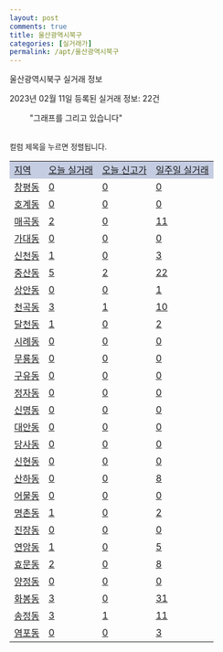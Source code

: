 ```yaml
---
layout: post
comments: true
title: 울산광역시북구
categories: [실거래가]
permalink: /apt/울산광역시북구
---
```


울산광역시북구 실거래 정보

2023년 02월 11일 등록된 실거래 정보: 22건

<!--<script async src="https://pagead2.googlesyndication.com/pagead/js/adsbygoogle.js?client=ca-pub-3485438051770037"
 crossorigin="anonymous"></script>-->

<script type="text/javascript">
  google.charts.load('current', {'packages':['corechart']});
  google.charts.setOnLoadCallback(drawChart);

  function drawChart() {
    var data = google.visualization.arrayToDataTable([['거래일', '매매', '전월세', '전매'], ['21-01', 11, 5, 0], ['21-02', 0, 6, 0], ['21-03', 0, 1, 0], ['21-04', 0, 2, 0], ['21-05', 0, 2, 0], ['21-06', 0, 2, 0], ['21-07', 4, 16, 0], ['21-08', 133, 75, 2], ['21-09', 22, 5, 0], ['21-10', 12, 5, 0], ['21-11', 14, 8, 0], ['21-12', 0, 4, 0], ['22-01', 0, 50, 2], ['22-02', 152, 250, 2], ['22-03', 238, 237, 2], ['22-04', 308, 320, 2], ['22-05', 255, 268, 7], ['22-06', 222, 216, 2], ['22-07', 132, 272, 1], ['22-08', 136, 176, 2], ['22-09', 114, 207, 3], ['22-10', 128, 192, 0], ['22-11', 117, 238, 2], ['22-12', 104, 212, 3], ['23-01', 132, 207, 5], ['23-02', 15, 79, 0]]);

    var options = {
      title: '최근 1년간 유형별 거래량 추이',
      legend: { position: 'bottom' }
    };

    setTimeout(function() {
        var chart = new google.visualization.LineChart(document.getElementById('columnchart_material'));
        chart.draw(data, (options));
        document.getElementById('loading').style.display = 'none';
        var dayLabel = (new Date()).getDay();
        if (dayLabel < 2) {
            sorttable.innerSortFunction.apply(document.getElementById('week'), []);
            sorttable.innerSortFunction.apply(document.getElementById('week'), []);        
        }
        else {
            sorttable.innerSortFunction.apply(document.getElementById('today'), []);
            sorttable.innerSortFunction.apply(document.getElementById('today'), []);
        }
    }, 200);

  }
</script>

<div id="loading" style="z-index:20; display: block; margin-left: 35px">"그래프를 그리고 있습니다"</div>
<div id="columnchart_material" style="width: 95%; margin-left: -35px; display: block"></div>
<!--<div style="width: 95%; margin-left: -35px; display: block">
      <script async src="https://pagead2.googlesyndication.com/pagead/js/adsbygoogle.js?client=ca-pub-3485438051770037"
          crossorigin="anonymous"></script>
      <ins class="adsbygoogle"
          style="display:block"
          data-ad-format="fluid"
          data-ad-layout-key="-fb+5w+4e-db+86"
          data-ad-client="ca-pub-3485438051770037"
          data-ad-slot="1827090281"></ins>
      <script>
          (adsbygoogle = window.adsbygoogle || []).push({});
      </script>
</div>-->
<br>

<font size='small' style='font-size: small;'>컬럼 제목을 누르면 정렬됩니다.</font>
<table class="sortable">
  <tr style='background-color: rgba(114, 132, 186,0.4);'>
    <td id="region"><a href="#">지역</a></td>
    <td id="today"><a href="#">오늘 실거래</a></td>
    <td id="today_new"><a href="#">오늘 신고가</a></td>
    <td id="week"><a href="#">일주일 실거래</a></td>
  </tr>

  
  <tr class="item">
    <td><a href="울산광역시북구창평동">창평동</a></td>
    <td><a href="울산광역시북구창평동">0</a></td>
    <td><a href="울산광역시북구창평동">0</a></td>
    <td><a href="울산광역시북구창평동">0</a></td>
  </tr>
    

  <tr class="item">
    <td><a href="울산광역시북구호계동">호계동</a></td>
    <td><a href="울산광역시북구호계동">0</a></td>
    <td><a href="울산광역시북구호계동">0</a></td>
    <td><a href="울산광역시북구호계동">0</a></td>
  </tr>
    

  <tr class="item">
    <td><a href="울산광역시북구매곡동">매곡동</a></td>
    <td><a href="울산광역시북구매곡동">2</a></td>
    <td><a href="울산광역시북구매곡동">0</a></td>
    <td><a href="울산광역시북구매곡동">11</a></td>
  </tr>
    

  <tr class="item">
    <td><a href="울산광역시북구가대동">가대동</a></td>
    <td><a href="울산광역시북구가대동">0</a></td>
    <td><a href="울산광역시북구가대동">0</a></td>
    <td><a href="울산광역시북구가대동">0</a></td>
  </tr>
    

  <tr class="item">
    <td><a href="울산광역시북구신천동">신천동</a></td>
    <td><a href="울산광역시북구신천동">1</a></td>
    <td><a href="울산광역시북구신천동">0</a></td>
    <td><a href="울산광역시북구신천동">3</a></td>
  </tr>
    

  <tr class="item">
    <td><a href="울산광역시북구중산동">중산동</a></td>
    <td><a href="울산광역시북구중산동">5</a></td>
    <td><a href="울산광역시북구중산동">2</a></td>
    <td><a href="울산광역시북구중산동">22</a></td>
  </tr>
    

  <tr class="item">
    <td><a href="울산광역시북구상안동">상안동</a></td>
    <td><a href="울산광역시북구상안동">0</a></td>
    <td><a href="울산광역시북구상안동">0</a></td>
    <td><a href="울산광역시북구상안동">1</a></td>
  </tr>
    

  <tr class="item">
    <td><a href="울산광역시북구천곡동">천곡동</a></td>
    <td><a href="울산광역시북구천곡동">3</a></td>
    <td><a href="울산광역시북구천곡동">1</a></td>
    <td><a href="울산광역시북구천곡동">10</a></td>
  </tr>
    

  <tr class="item">
    <td><a href="울산광역시북구달천동">달천동</a></td>
    <td><a href="울산광역시북구달천동">1</a></td>
    <td><a href="울산광역시북구달천동">0</a></td>
    <td><a href="울산광역시북구달천동">2</a></td>
  </tr>
    

  <tr class="item">
    <td><a href="울산광역시북구시례동">시례동</a></td>
    <td><a href="울산광역시북구시례동">0</a></td>
    <td><a href="울산광역시북구시례동">0</a></td>
    <td><a href="울산광역시북구시례동">0</a></td>
  </tr>
    

  <tr class="item">
    <td><a href="울산광역시북구무룡동">무룡동</a></td>
    <td><a href="울산광역시북구무룡동">0</a></td>
    <td><a href="울산광역시북구무룡동">0</a></td>
    <td><a href="울산광역시북구무룡동">0</a></td>
  </tr>
    

  <tr class="item">
    <td><a href="울산광역시북구구유동">구유동</a></td>
    <td><a href="울산광역시북구구유동">0</a></td>
    <td><a href="울산광역시북구구유동">0</a></td>
    <td><a href="울산광역시북구구유동">0</a></td>
  </tr>
    

  <tr class="item">
    <td><a href="울산광역시북구정자동">정자동</a></td>
    <td><a href="울산광역시북구정자동">0</a></td>
    <td><a href="울산광역시북구정자동">0</a></td>
    <td><a href="울산광역시북구정자동">0</a></td>
  </tr>
    

  <tr class="item">
    <td><a href="울산광역시북구신명동">신명동</a></td>
    <td><a href="울산광역시북구신명동">0</a></td>
    <td><a href="울산광역시북구신명동">0</a></td>
    <td><a href="울산광역시북구신명동">0</a></td>
  </tr>
    

  <tr class="item">
    <td><a href="울산광역시북구대안동">대안동</a></td>
    <td><a href="울산광역시북구대안동">0</a></td>
    <td><a href="울산광역시북구대안동">0</a></td>
    <td><a href="울산광역시북구대안동">0</a></td>
  </tr>
    

  <tr class="item">
    <td><a href="울산광역시북구당사동">당사동</a></td>
    <td><a href="울산광역시북구당사동">0</a></td>
    <td><a href="울산광역시북구당사동">0</a></td>
    <td><a href="울산광역시북구당사동">0</a></td>
  </tr>
    

  <tr class="item">
    <td><a href="울산광역시북구신현동">신현동</a></td>
    <td><a href="울산광역시북구신현동">0</a></td>
    <td><a href="울산광역시북구신현동">0</a></td>
    <td><a href="울산광역시북구신현동">0</a></td>
  </tr>
    

  <tr class="item">
    <td><a href="울산광역시북구산하동">산하동</a></td>
    <td><a href="울산광역시북구산하동">0</a></td>
    <td><a href="울산광역시북구산하동">0</a></td>
    <td><a href="울산광역시북구산하동">8</a></td>
  </tr>
    

  <tr class="item">
    <td><a href="울산광역시북구어물동">어물동</a></td>
    <td><a href="울산광역시북구어물동">0</a></td>
    <td><a href="울산광역시북구어물동">0</a></td>
    <td><a href="울산광역시북구어물동">0</a></td>
  </tr>
    

  <tr class="item">
    <td><a href="울산광역시북구명촌동">명촌동</a></td>
    <td><a href="울산광역시북구명촌동">1</a></td>
    <td><a href="울산광역시북구명촌동">0</a></td>
    <td><a href="울산광역시북구명촌동">2</a></td>
  </tr>
    

  <tr class="item">
    <td><a href="울산광역시북구진장동">진장동</a></td>
    <td><a href="울산광역시북구진장동">0</a></td>
    <td><a href="울산광역시북구진장동">0</a></td>
    <td><a href="울산광역시북구진장동">0</a></td>
  </tr>
    

  <tr class="item">
    <td><a href="울산광역시북구연암동">연암동</a></td>
    <td><a href="울산광역시북구연암동">1</a></td>
    <td><a href="울산광역시북구연암동">0</a></td>
    <td><a href="울산광역시북구연암동">5</a></td>
  </tr>
    

  <tr class="item">
    <td><a href="울산광역시북구효문동">효문동</a></td>
    <td><a href="울산광역시북구효문동">2</a></td>
    <td><a href="울산광역시북구효문동">0</a></td>
    <td><a href="울산광역시북구효문동">8</a></td>
  </tr>
    

  <tr class="item">
    <td><a href="울산광역시북구양정동">양정동</a></td>
    <td><a href="울산광역시북구양정동">0</a></td>
    <td><a href="울산광역시북구양정동">0</a></td>
    <td><a href="울산광역시북구양정동">0</a></td>
  </tr>
    

  <tr class="item">
    <td><a href="울산광역시북구화봉동">화봉동</a></td>
    <td><a href="울산광역시북구화봉동">3</a></td>
    <td><a href="울산광역시북구화봉동">0</a></td>
    <td><a href="울산광역시북구화봉동">31</a></td>
  </tr>
    

  <tr class="item">
    <td><a href="울산광역시북구송정동">송정동</a></td>
    <td><a href="울산광역시북구송정동">3</a></td>
    <td><a href="울산광역시북구송정동">1</a></td>
    <td><a href="울산광역시북구송정동">11</a></td>
  </tr>
    

  <tr class="item">
    <td><a href="울산광역시북구염포동">염포동</a></td>
    <td><a href="울산광역시북구염포동">0</a></td>
    <td><a href="울산광역시북구염포동">0</a></td>
    <td><a href="울산광역시북구염포동">3</a></td>
  </tr>
    


</table>


    
